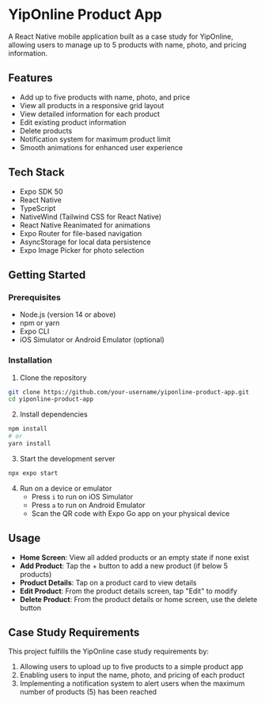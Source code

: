 # YipOnline Product App

A React Native mobile application built as a case study for YipOnline, allowing users to manage up to 5 products with name, photo, and pricing information.

## Features

- Add up to five products with name, photo, and price
- View all products in a responsive grid layout
- View detailed information for each product
- Edit existing product information
- Delete products
- Notification system for maximum product limit
- Smooth animations for enhanced user experience

## Tech Stack

- Expo SDK 50
- React Native
- TypeScript
- NativeWind (Tailwind CSS for React Native)
- React Native Reanimated for animations
- Expo Router for file-based navigation
- AsyncStorage for local data persistence
- Expo Image Picker for photo selection

## Getting Started

### Prerequisites

- Node.js (version 14 or above)
- npm or yarn
- Expo CLI
- iOS Simulator or Android Emulator (optional)

### Installation

1. Clone the repository
```bash
git clone https://github.com/your-username/yiponline-product-app.git
cd yiponline-product-app
```

2. Install dependencies
```bash
npm install
# or
yarn install
```

3. Start the development server
```bash
npx expo start
```

4. Run on a device or emulator
   - Press `i` to run on iOS Simulator
   - Press `a` to run on Android Emulator
   - Scan the QR code with Expo Go app on your physical device

## Usage

- **Home Screen**: View all added products or an empty state if none exist
- **Add Product**: Tap the + button to add a new product (if below 5 products)
- **Product Details**: Tap on a product card to view details
- **Edit Product**: From the product details screen, tap "Edit" to modify
- **Delete Product**: From the product details or home screen, use the delete button

## Case Study Requirements

This project fulfills the YipOnline case study requirements by:
1. Allowing users to upload up to five products to a simple product app
2. Enabling users to input the name, photo, and pricing of each product
3. Implementing a notification system to alert users when the maximum number of products (5) has been reached